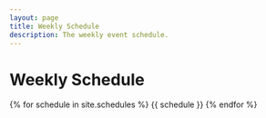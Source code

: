 ```yaml
---
layout: page
title: Weekly Schedule
description: The weekly event schedule.
---
```


# Weekly Schedule

{% for schedule in site.schedules %}
{{ schedule }}
{% endfor %}
